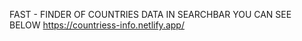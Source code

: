 FAST - FINDER OF COUNTRIES DATA IN SEARCHBAR
YOU CAN SEE BELOW
https://countriess-info.netlify.app/

